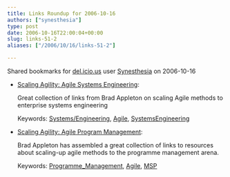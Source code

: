 ```yaml
---
title: Links Roundup for 2006-10-16
authors: ["synesthesia"]
type: post
date: 2006-10-16T22:00:04+00:00
slug: links-51-2 
aliases: ["/2006/10/16/links-51-2"]

---
```

Shared bookmarks for [del.icio.us][1] user  [Synesthesia][2] on 2006-10-16

  * [Scaling Agility: Agile Systems Engineering][3]:
  
    Great collection of links from Brad Appleton on scaling Agile methods to enterprise systems engineering
  
    Keywords: [Systems/Engineering][4], [Agile][5], [SystemsEngineering][6]
  * [Scaling Agility: Agile Program Management][7]:
  
    Brad Appleton has assembled a great collection of links to resources about scaling-up agile methods to the programme management arena.
  
    Keywords: [Programme_Management][8], [Agile][5], [MSP][9]

 [1]: https://del.icio.us/
 [2]: https://del.icio.us/synesthesia
 [3]: https://bradapp.blogspot.com/2006/09/scaling-agility-agile-systems.html "https://bradapp.blogspot.com/2006/09/scaling-agility-agile-systems.html"
 [4]: https://del.icio.us/synesthesia/Systems/Engineering
 [5]: https://del.icio.us/synesthesia/Agile
 [6]: https://del.icio.us/synesthesia/SystemsEngineering
 [7]: https://bradapp.blogspot.com/2006/09/scaling-agility-agile-program.html "https://bradapp.blogspot.com/2006/09/scaling-agility-agile-program.html"
 [8]: https://del.icio.us/synesthesia/Programme_Management
 [9]: https://del.icio.us/synesthesia/MSP